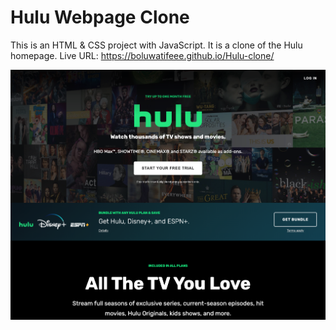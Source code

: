 # Hulu Webpage Clone

This is an HTML & CSS project with JavaScript. It is a clone of the Hulu homepage.
Live URL: https://boluwatifeee.github.io/Hulu-clone/

![Hulu Clone](/img/screen.png 'Hulu Clone')
